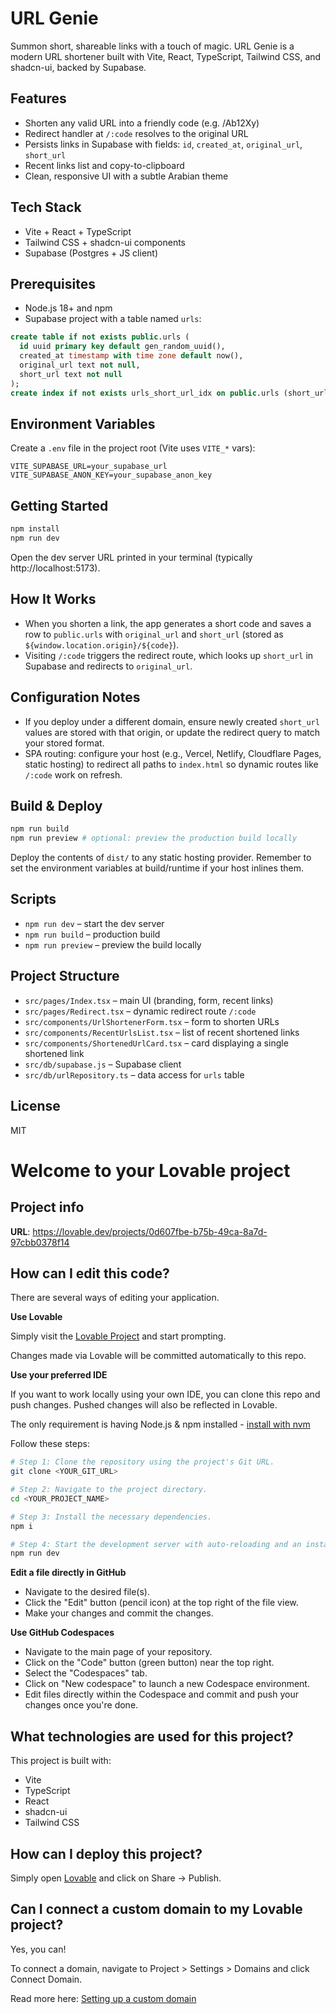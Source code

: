# URL Genie

Summon short, shareable links with a touch of magic. URL Genie is a modern URL shortener built with Vite, React, TypeScript, Tailwind CSS, and shadcn-ui, backed by Supabase.

## Features

- Shorten any valid URL into a friendly code (e.g. /Ab12Xy)
- Redirect handler at `/:code` resolves to the original URL
- Persists links in Supabase with fields: `id`, `created_at`, `original_url`, `short_url`
- Recent links list and copy-to-clipboard
- Clean, responsive UI with a subtle Arabian theme

## Tech Stack

- Vite + React + TypeScript
- Tailwind CSS + shadcn-ui components
- Supabase (Postgres + JS client)

## Prerequisites

- Node.js 18+ and npm
- Supabase project with a table named `urls`:

```sql
create table if not exists public.urls (
  id uuid primary key default gen_random_uuid(),
  created_at timestamp with time zone default now(),
  original_url text not null,
  short_url text not null
);
create index if not exists urls_short_url_idx on public.urls (short_url);
```

## Environment Variables

Create a `.env` file in the project root (Vite uses `VITE_*` vars):

```
VITE_SUPABASE_URL=your_supabase_url
VITE_SUPABASE_ANON_KEY=your_supabase_anon_key
```

## Getting Started

```sh
npm install
npm run dev
```

Open the dev server URL printed in your terminal (typically http://localhost:5173).

## How It Works

- When you shorten a link, the app generates a short code and saves a row to `public.urls` with `original_url` and `short_url` (stored as `${window.location.origin}/${code}`).
- Visiting `/:code` triggers the redirect route, which looks up `short_url` in Supabase and redirects to `original_url`.

## Configuration Notes

- If you deploy under a different domain, ensure newly created `short_url` values are stored with that origin, or update the redirect query to match your stored format.
- SPA routing: configure your host (e.g., Vercel, Netlify, Cloudflare Pages, static hosting) to redirect all paths to `index.html` so dynamic routes like `/:code` work on refresh.

## Build & Deploy

```sh
npm run build
npm run preview # optional: preview the production build locally
```

Deploy the contents of `dist/` to any static hosting provider. Remember to set the environment variables at build/runtime if your host inlines them.

## Scripts

- `npm run dev` – start the dev server
- `npm run build` – production build
- `npm run preview` – preview the build locally

## Project Structure

- `src/pages/Index.tsx` – main UI (branding, form, recent links)
- `src/pages/Redirect.tsx` – dynamic redirect route `/:code`
- `src/components/UrlShortenerForm.tsx` – form to shorten URLs
- `src/components/RecentUrlsList.tsx` – list of recent shortened links
- `src/components/ShortenedUrlCard.tsx` – card displaying a single shortened link
- `src/db/supabase.js` – Supabase client
- `src/db/urlRepository.ts` – data access for `urls` table

## License

MIT

# Welcome to your Lovable project

## Project info

**URL**: https://lovable.dev/projects/0d607fbe-b75b-49ca-8a7d-97cbb0378f14

## How can I edit this code?

There are several ways of editing your application.

**Use Lovable**

Simply visit the [Lovable Project](https://lovable.dev/projects/0d607fbe-b75b-49ca-8a7d-97cbb0378f14) and start prompting.

Changes made via Lovable will be committed automatically to this repo.

**Use your preferred IDE**

If you want to work locally using your own IDE, you can clone this repo and push changes. Pushed changes will also be reflected in Lovable.

The only requirement is having Node.js & npm installed - [install with nvm](https://github.com/nvm-sh/nvm#installing-and-updating)

Follow these steps:

```sh
# Step 1: Clone the repository using the project's Git URL.
git clone <YOUR_GIT_URL>

# Step 2: Navigate to the project directory.
cd <YOUR_PROJECT_NAME>

# Step 3: Install the necessary dependencies.
npm i

# Step 4: Start the development server with auto-reloading and an instant preview.
npm run dev
```

**Edit a file directly in GitHub**

- Navigate to the desired file(s).
- Click the "Edit" button (pencil icon) at the top right of the file view.
- Make your changes and commit the changes.

**Use GitHub Codespaces**

- Navigate to the main page of your repository.
- Click on the "Code" button (green button) near the top right.
- Select the "Codespaces" tab.
- Click on "New codespace" to launch a new Codespace environment.
- Edit files directly within the Codespace and commit and push your changes once you're done.

## What technologies are used for this project?

This project is built with:

- Vite
- TypeScript
- React
- shadcn-ui
- Tailwind CSS

## How can I deploy this project?

Simply open [Lovable](https://lovable.dev/projects/0d607fbe-b75b-49ca-8a7d-97cbb0378f14) and click on Share -> Publish.

## Can I connect a custom domain to my Lovable project?

Yes, you can!

To connect a domain, navigate to Project > Settings > Domains and click Connect Domain.

Read more here: [Setting up a custom domain](https://docs.lovable.dev/tips-tricks/custom-domain#step-by-step-guide)
